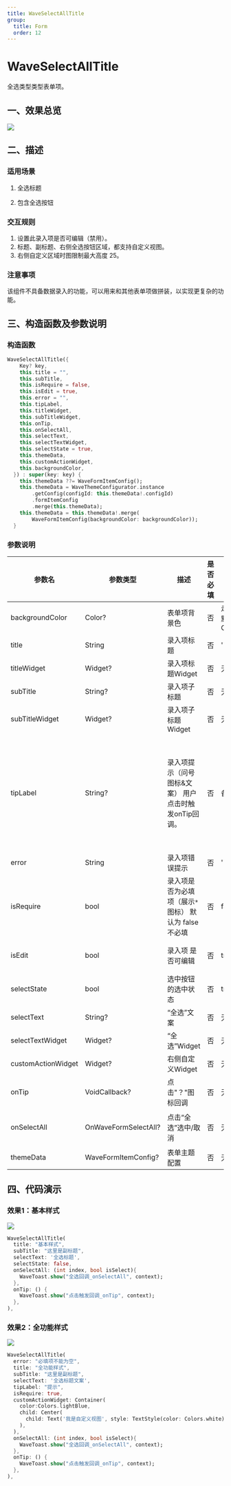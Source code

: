 ```yaml
---
title: WaveSelectAllTitle
group:
  title: Form
  order: 12
---
```


# WaveSelectAllTitle

全选类型类型表单项。

## 一、效果总览

![](./img/WaveSelectAllTitleIntro.png)

## 二、描述

### 适用场景

1. 全选标题

2. 包含全选按钮

### 交互规则

1. 设置此录入项是否可编辑（禁用）。
2. 标题、副标题、右侧全选按钮区域，都支持自定义视图。
3. 右侧自定义区域时图限制最大高度 25。

### 注意事项

该组件不具备数据录入的功能，可以用来和其他表单项做拼装，以实现更复杂的功能。

## 三、构造函数及参数说明

### 构造函数


```dart
WaveSelectAllTitle({
    Key? key,
    this.title = "",
    this.subTitle,
    this.isRequire = false,
    this.isEdit = true,
    this.error = "",
    this.tipLabel,
    this.titleWidget,
    this.subTitleWidget,
    this.onTip,
    this.onSelectAll,
    this.selectText,
    this.selectTextWidget,
    this.selectState = true,
    this.themeData,
    this.customActionWidget,
    this.backgroundColor,
  }) : super(key: key) {
    this.themeData ??= WaveFormItemConfig();
    this.themeData = WaveThemeConfigurator.instance
        .getConfig(configId: this.themeData!.configId)
        .formItemConfig
        .merge(this.themeData);
    this.themeData = this.themeData!.merge(
        WaveFormItemConfig(backgroundColor: backgroundColor));
  }
```
### 参数说明

| **参数名** | **参数类型** | **描述** | **是否必填** | **默认值** | **备注** |
| --- | --- | --- | --- | --- | --- |
| backgroundColor | Color? | 表单项背景色 | 否 | 走主题配置默认色值 Colors.white |  |
| title | String | 录入项标题 | 否 | '' |  |
| titleWidget | Widget? | 录入项标题Widget | 否 | 无 |  |
| subTitle | String? | 录入项子标题 | 否 | 无 |  |
| subTitleWidget | Widget? | 录入项子标题Widget | 否 | 无 |  |
| tipLabel | String? | 录入项提示（问号图标&文案） 用户点击时触发onTip回调。 | 否 | 备注中类型3 | 1. 设置"空字符串"时展示问号图标 2. 设置"非空字符串"时展示问号图标&文案 3. 若不赋值或赋值为null时，不显示提示项 |
| error | String | 录入项错误提示 | 否 | '' |  |
| isRequire | bool | 录入项是否为必填项（展示`*`图标） 默认为 false 不必填 | 否 | false |  |
| isEdit | bool | 录入项 是否可编辑 | 否 | true | true：可编辑，false：禁用 |
| selectState | bool | 选中按钮的选中状态 | 否 | true |  |
| selectText | String? | “全选”文案 | 否 | 无 |  |
| selectTextWidget | Widget? | “全选”Widget | 否 | 无 |  |
| customActionWidget | Widget? | 右侧自定义Widget | 否 | 无 |  |
| onTip | VoidCallback? | 点击"？"图标回调 | 否 | 无 | 见**tipLabel**字段 |
| onSelectAll | OnWaveFormSelectAll? | 点击“全选”选中/取消 | 否 | 无 | void Function(int index, bool isSelect) |
| themeData | WaveFormItemConfig? | 表单主题配置 | 否 | 无 | |

## 四、代码演示

### 效果1：基本样式

![](./img/WaveSelectAllTitleDemo1.png)

```dart
WaveSelectAllTitle(
  title: "基本样式",
  subTitle: "这里是副标题",
  selectText: '全选标题',
  selectState: false,
  onSelectAll: (int index, bool isSelect){
    WaveToast.show("全选回调_onSelectAll", context);
  },
  onTip: () {
    WaveToast.show("点击触发回调_onTip", context);
  },
),
```

### 效果2：全功能样式

![](./img/WaveSelectAllTitleDemo2.png)

```dart
WaveSelectAllTitle(
  error: "必填项不能为空",
  title: "全功能样式",
  subTitle: "这里是副标题",
  selectText: '全选标题文案',
  tipLabel: "提示",
  isRequire: true,
  customActionWidget: Container(
    color:Colors.lightBlue,
    child: Center(
      child: Text('我是自定义视图', style: TextStyle(color: Colors.white))
    ),
  ),
  onSelectAll: (int index, bool isSelect){
    WaveToast.show("全选回调_onSelectAll", context);
  },
  onTip: () {
    WaveToast.show("点击触发回调_onTip", context);
  },
),
```
